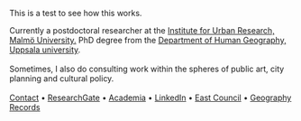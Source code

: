 This is a test to see how this works. 

Currently a postdoctoral researcher at the <a href="https://mau.se/en/persons/adam.lundberg/" target="_blank">Institute for Urban Research, Malmö University.</a> PhD degree from the <a href="https://katalog.uu.se/empinfo/?id=N19-1984" target="_blank">Department of Human Geography, Uppsala university</a>.<br /><br />Sometimes, I also do consulting work within the spheres of public art, city planning and cultural policy.<br /><br /><a href="mailto:adam.v.lundberg@gmail.com">Contact</a> • <a href="https://www.researchgate.net/profile/Adam-Lundberg" target="_blank">ResearchGate</a> • <a href="https://lu.academia.edu/AdamLundberg" target="_blank">Academia</a> •   <a href="https://www.linkedin.com/in/adamvlundberg" target="_blank">LinkedIn</a> •   <a href="http://www.eastcouncil.com" target="_blank">East Council</a> •   <a href="https://soundcloud.com/geography" target="_blank">Geography Records</a>
